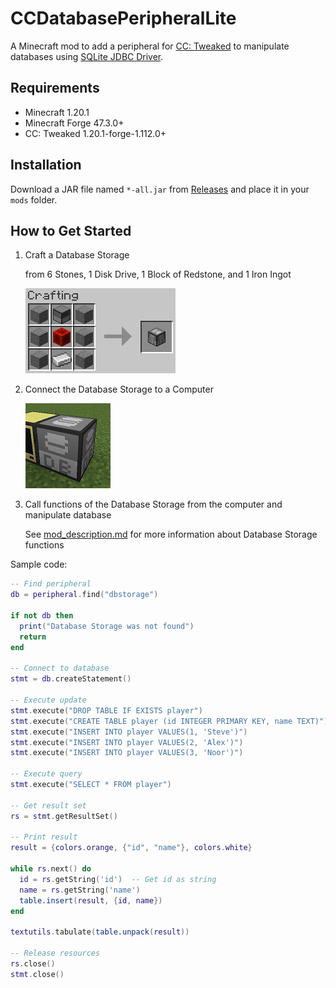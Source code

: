 # CCDatabasePeripheralLite

A Minecraft mod to add a peripheral for [CC: Tweaked](https://tweaked.cc/) to manipulate databases using [SQLite JDBC Driver](https://github.com/xerial/sqlite-jdbc).

## Requirements

- Minecraft 1.20.1
- Minecraft Forge 47.3.0+
- CC: Tweaked 1.20.1-forge-1.112.0+

## Installation

Download a JAR file named `*-all.jar` from [Releases](https://github.com/Iunius118/cc-dbp-lite/releases) and place it in your `mods` folder.

## How to Get Started

1. Craft a Database Storage

   from 6 Stones, 1 Disk Drive, 1 Block of Redstone, and 1 Iron Ingot

   ![Crafting Database Storage](docs/media/crafting_database_storage.png)

2. Connect the Database Storage to a Computer

   ![Crafting Database Storage](docs/media/database_storage.png)

3. Call functions of the Database Storage from the computer and manipulate database

    See [mod_description.md](docs/mod_description.md) for more information about Database Storage functions

Sample code:

```Lua
-- Find peripheral
db = peripheral.find("dbstorage")

if not db then
  print("Database Storage was not found")
  return
end

-- Connect to database
stmt = db.createStatement()

-- Execute update
stmt.execute("DROP TABLE IF EXISTS player")
stmt.execute("CREATE TABLE player (id INTEGER PRIMARY KEY, name TEXT)")
stmt.execute("INSERT INTO player VALUES(1, 'Steve')")
stmt.execute("INSERT INTO player VALUES(2, 'Alex')")
stmt.execute("INSERT INTO player VALUES(3, 'Noor')")

-- Execute query
stmt.execute("SELECT * FROM player")

-- Get result set
rs = stmt.getResultSet()

-- Print result
result = {colors.orange, {"id", "name"}, colors.white}

while rs.next() do
  id = rs.getString('id')  -- Get id as string
  name = rs.getString('name')
  table.insert(result, {id, name})
end

textutils.tabulate(table.unpack(result))

-- Release resources
rs.close()
stmt.close()
```
